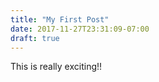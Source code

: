 ```yaml
---
title: "My First Post"
date: 2017-11-27T23:31:09-07:00
draft: true
---
```



This is really exciting!!
